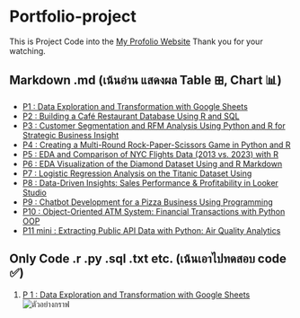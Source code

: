 # Portfolio-project
This is Project Code into the [My Profolio Website](https://phubordin.github.io/My-Portfolio-Website/) Thank you for your watching.

## Markdown .md (เน้นอ่าน แสดงผล Table ⊞, Chart 📊)
- [P1 : Data Exploration and Transformation with Google Sheets](P1-Data-Exploration-and-Transformation-with-Google-Sheets.md)
- [P2 : Building a Café Restaurant Database Using R and SQL](P2-Building-a-Café-Restaurant-Database-Using-R-and-SQL)
- [P3 : Customer Segmentation and RFM Analysis Using Python and R for Strategic Business Insight](P3-Customer-Segmentation-and-RFM-Analysis-Using-Python-and-R-for-Strategic-Business-Insight)
- [P4 : Creating a Multi-Round Rock-Paper-Scissors Game in Python and R](P4-Creating-a-Multi-Round-Rock-Paper-Scissors-Game-in-Python-and-R)
- [P5 : EDA and Comparison of NYC Flights Data (2013 vs. 2023) with R](P5-EDA-and-Comparison-of-NYC-Flights-Data-(2013-vs.-2023)-with-R)
- [P6 : EDA Visualization of the Diamond Dataset Using  and R Markdown](P6-EDA-Visualization-of-the-Diamond-Dataset-Using-and-R-Markdown)
- [P7 : Logistic Regression Analysis on the Titanic Dataset Using](P7-Logistic-Regression-Analysis-on-the-Titanic-Dataset-Using)
- [P8 : Data-Driven Insights: Sales Performance & Profitability in Looker Studio](P8-Data-Driven-Insights:-Sales-Performance-&-Profitability-in-Looker-Studio)
- [P9 : Chatbot Development for a Pizza Business Using  Programming](P9-Chatbot-Development-for-a-Pizza-Business-Using-Programming)
- [P10 : Object-Oriented ATM System: Financial Transactions with Python OOP](P10-Object-Oriented-ATM-System:-Financial-Transactions-with-Python-OOP)
- [P11 mini : Extracting Public API Data with Python: Air Quality Analytics](P11-mini-:-Extracting-Public-API-Data-with-Python:-Air-Quality-Analytics)

## Only Code .r .py .sql .txt etc. (เน้นเอาไปทดสอบ code ✅)
1.  [P 1 : Data Exploration and Transformation with Google Sheets](P1-Data-Exploration-and-Transformation-with-Google-Sheets.txt)
![ตัวอย่างกราฟ](https://upload.wikimedia.org/wikipedia/commons/9/92/Ggplot2_logo.png)







